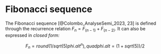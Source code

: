 

# Fibonacci sequence

The Fibonacci sequence [@Colombo_AnalyseSemi_2023, 23] is defined through the
recurrence relation $F_n = F_(n-1) + F_(n-2)$.
It can also be expressed in *closed form:*

$$ F_n = round(1 / sqrt(5) phi.alt^n), quad
  phi.alt = (1 + sqrt(5)) / 2 $$

